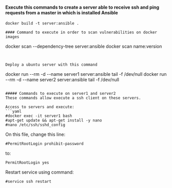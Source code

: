#### Execute this commands to create a server able to receive ssh and ping requests from a master in which is installed Ansible

```
docker build -t server:ansible .

#### Command to execute in order to scan vulnerabilities on docker images
```
docker scan --dependency-tree server:ansible
docker scan name:version
```


Deploy a ubuntu server with this command
```
docker run --rm -d --name server1 server:ansible tail -f /dev/null
docker run --rm -d --name server2 server:ansible tail -f /dev/null
```

##### Commands to execute on server1 and server2
These commands allow execute a ssh client on these servers.

Access to servers and execute:
```yaml
#docker exec -it server1 bash
#apt-get update && apt-get install -y nano
#nano /etc/ssh/sshd_config
```
On this file, change this line:
```
#PermitRootLogin prohibit-password
```
to:
```
PermitRootLogin yes
```
Restart service using command:
```
#service ssh restart
```